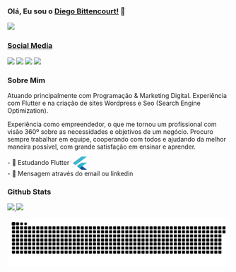 ### Olá, Eu sou o [Diego Bittencourt!](https://www.linkedin.com/in/diego-bittencourt)  👋

<span>
  <a href="https://github.com/hevant">
<img src="https://raw.githubusercontent.com/hevant/hevant/master/assets/banner.png">
</span>
  
  
### Social Media
  <a href="https://www.linkedin.com/in/diego-bittencourt" target="_blank"><img src="https://raw.githubusercontent.com/hevant/hevant/master/assets/Linkedin.svg" target="_blank"></a>
 <a href = "mailto:diegohevant@gmail.com"><img src="https://raw.githubusercontent.com/hevant/hevant/master/assets/Gmail.svg" target="_blank"></a>
<a href="https://www.instagram.com/diegohevant/" target="_blank"><img src="https://raw.githubusercontent.com/hevant/hevant/master/assets/Instagram.svg" target="_blank"></a>
  <a href="https://www.twitch.tv/kronokk" target="_blank"><img src="https://raw.githubusercontent.com/hevant/hevant/master/assets/Twitch.svg" target="_blank"></a>


### Sobre Mim
Atuando principalmente com Programação & Marketing Digital. Experiência com Flutter e na criação de sites Wordpress e Seo (Search Engine Optimization).

Experiência como empreendedor, o que me tornou um profissional com visão 360º sobre as necessidades e objetivos de um negócio. Procuro sempre trabalhar em equipe, cooperando com todos e ajudando da melhor maneira possível, com grande satisfação em ensinar e aprender.

<span style="display: inline_block">
- 🌱 Estudando Flutter
   <a href="https://github.com/hevant">
   <img align="center" alt="Diego-Flutter" height="30" width="40" src="https://raw.githubusercontent.com/devicons/devicon/master/icons/flutter/flutter-original.svg">
   </a>
</span></br>
- 💬 Mensagem através do email ou linkedin 


### Github Stats
<span>
  <a href="https://github.com/hevant">
  <img height="180em" src="https://github-readme-stats.vercel.app/api?username=hevant&show_icons=true&theme=tokyonight&include_all_commits=true&count_private=true"/>
  <img height="180em" src="https://github-readme-stats.vercel.app/api/top-langs/?username=hevant&layout=compact&langs_count=16&theme=tokyonight"/>
  </a>
</span>
  
![Snake animation](https://github.com/hevant/hevant/blob/output/github-contribution-grid-snake.svg)
<!--
**hevant/hevant** is a ✨ _special_ ✨ repository because its `README.md` (this file) appears on your GitHub profile.

Here are some ideas to get you started:

- 🔭 I’m currently working on ...
- 🌱 I’m currently learning ...
- 👯 I’m looking to collaborate on ...
- 🤔 I’m looking for help with ...
- 💬 Ask me about ...
- 📫 How to reach me: ...
- 😄 Pronouns: ...
- ⚡ Fun fact: ...
-->
